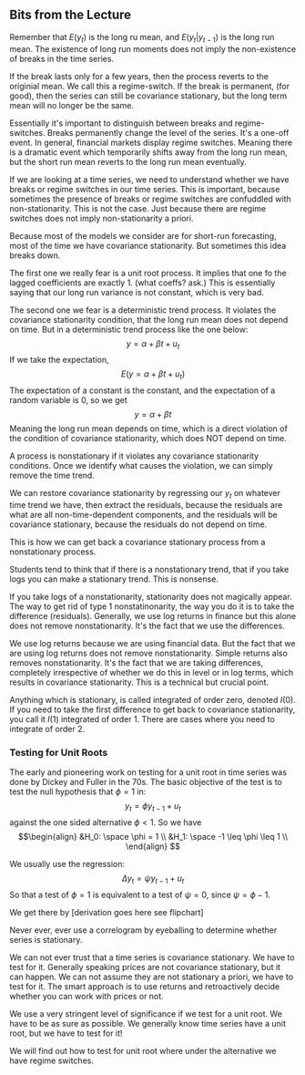 ## Bits from the Lecture

Remember that $E(y_t)$ is the long ru mean, and $E(y_t | y_{t-1})$ is the long run mean. The existence of long run
moments does not imply the non-existence of breaks in the time series.

If the break lasts only for a few years, then the process reverts to the originial mean. We call this a regime-switch.
If the break is permanent, (for good), then the series can still be covariance stationary, but the long term mean will
no longer be the same.

Essentially it's important to distinguish between breaks and regime-switches. Breaks permanently change the level of the
series. It's a one-off event. In general, financial markets display regime switches. Meaning there is a dramatic event
which temporarily shifts away from the long run mean, but the short run mean reverts to the long run mean eventually.

If we are looking at a time series, we need to understand whether we have breaks or regime switches in our time series.
This is important, because sometimes the presence of breaks or regime switches are confuddled with non-stationarity.
This is not the case. Just because there are regime switches does not imply non-stationarity a priori.

Because most of the models we consider are for short-run forecasting, most of the time we have covariance stationarity.
But sometimes this idea breaks down.

The first one we really fear is a unit root process. It implies that one fo the lagged coefficients are exactly 1. (what
coeffs? ask.) This is essentially saying that our long run variance is not constant, which is very bad.

The second one we fear is a deterministic trend process. It violates the covariance stationarity condition, that the
long run mean does not depend on time. But in a deterministic trend process like the one below:
$$y = \alpha + \beta t + u_t$$
If we take the expectation,
$$E(y = \alpha + \beta t + u_t)$$
The expectation of a constant is the constant, and the expectation of a random variable is 0, so we get
$$y = \alpha + \beta t$$
Meaning the long run mean depends on time, which is a direct violation of the condition of covariance stationarity,
which does NOT depend on time.

A process is nonstationary if it violates any covariance stationarity conditions. Once we identify what causes the
violation, we can simply remove the time trend.

We can restore covariance stationarity by regressing our $y_t$ on whatever time trend we have, then extract the
residuals, because the residuals are what are all non-time-dependent components, and the residuals will be covariance
stationary, because the residuals do not depend on time.

This is how we can get back a covariance stationary process from a nonstationary process.

Students tend to think that if there is a nonstationary trend, that if you take logs you can make a stationary trend.
This is nonsense.

If you take logs of a nonstationarity, stationarity does not magically appear. The way to get rid of type 1
nonstatinonarity, the way you do it is to take the difference (residuals). Generally, we use log returns in finance but
this alone does not remove nonstationarity. It's the fact that we use the differences.

We use log returns because we are using financial data. But the fact that we are using log returns does not remove
nonstationarity. Simple returns also removes nonstationarity. It's the fact that we are taking differences, completely
irrespective of whether we do this in level or in log terms, which results in covariance stationarity. This is a
technical but crucial point.

Anything which is stationary, is called integrated of order zero, denoted $I(0)$. If you need to take the first
difference to get back to covariance stationarity, you call it $I(1)$ integrated of order 1. There are cases where you
need to integrate of order 2.

### Testing for Unit Roots

The early and pioneering work on testing for a unit root in time series was done by Dickey and Fuller in the 70s. The
basic objective of the test is to test the null hypothesis that $\phi = 1$ in:
$$y_t = \phi y_{t-1} + u_t$$
against the one sided alternative $\phi < 1$. So we have
$$\begin{align}
&H_0: \space \phi = 1 \\
&H_1: \space -1 \leq \phi \leq 1 \\
\end{align}
$$

We usually use the regression:
$$\Delta y_t = \psi y_{t - 1} + u_t$$
So that a test of $\phi=1$ is equivalent to a test of $\psi = 0$, since $\psi = \phi - 1$.

We get there by
[derivation goes here see flipchart]

Never ever, ever use a correlogram by eyeballing to determine whether series is stationary.

We can not ever trust that a time series is covariance stationary. We have to test for it. Generally speaking prices are
not covariance stationary, but it can happen. We can not assume they are not stationary a priori, we have to test for
it. The smart approach is to use returns and retroactively decide whether you can work with prices or not.

We use a very stringent level of significance if we test for a unit root. We have to be as sure as possible. We
generally know time series have a unit root, but we have to test for it!

We will find out how to test for unit root where under the alternative we have regime switches.